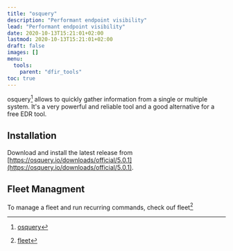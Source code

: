 ```yaml
---
title: "osquery"
description: "Performant endpoint visibility"
lead: "Performant endpoint visibility"
date: 2020-10-13T15:21:01+02:00
lastmod: 2020-10-13T15:21:01+02:00
draft: false
images: []
menu: 
  tools:
    parent: "dfir_tools"
toc: true
---
```


osquery[^1] allows to quickly gather information from a single or multiple system. It's a very powerful and reliable tool and a good alternative for a free EDR tool.

## Installation
Download and install the latest release from [https://osquery.io/downloads/official/5.0.1](https://osquery.io/downloads/official/5.0.1).


## Fleet Managment
To manage a fleet and run recurring commands, check ouf fleet[^2]

[^1]: [osquery](https://osquery.io/)
[^2]: [fleet](https://fleetdm.com/)